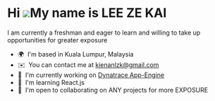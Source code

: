 Hi ![](https://user-images.githubusercontent.com/18350557/176309783-0785949b-9127-417c-8b55-ab5a4333674e.gif)My name is LEE ZE KAI
==================================================================================================================================

I am currently a freshman and eager to learn and willing to take up opportunities for greater exposure

*   🌍  I'm based in Kuala Lumpur, Malaysia
*   ✉️  You can contact me at [kienanlzk@gmail.com](mailto:kienanlzk@gmail.com)
*   🚀  I'm currently working on [Dynatrace App-Engine](http://qkz58401.apps.dynatrace.com/ui/apps/local-dev-server/NewPage?locationAppIds=http%3A%2F%2Flocalhost%3A3000%2Fui%2Clocal-dev-server)
*   🧠  I'm learning React.js
*   🤝  I'm open to collaborating on ANY projects for more EXPOSURE
